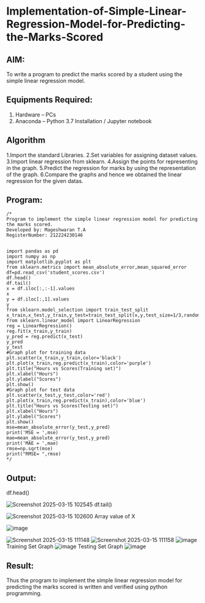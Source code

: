 # Implementation-of-Simple-Linear-Regression-Model-for-Predicting-the-Marks-Scored

## AIM:
To write a program to predict the marks scored by a student using the simple linear regression model.

## Equipments Required:
1. Hardware – PCs
2. Anaconda – Python 3.7 Installation / Jupyter notebook

## Algorithm
1.Import the standard Libraries. 
2.Set variables for assigning dataset values. 
3.Import linear regression from sklearn. 
4.Assign the points for representing in the graph. 
5.Predict the regression for marks by using the representation of the graph. 
6.Compare the graphs and hence we obtained the linear regression for the given datas.

## Program:
```
/*
Program to implement the simple linear regression model for predicting the marks scored.
Developed by: Mageshwaran T.A
RegisterNumber: 212224230146 


import pandas as pd
import numpy as np
import matplotlib.pyplot as plt
from sklearn.metrics import mean_absolute_error,mean_squared_error
df=pd.read_csv('student_scores.csv')
df.head()
df.tail()
x = df.iloc[:,:-1].values
x
y = df.iloc[:,1].values
y
from sklearn.model_selection import train_test_split
x_train,x_test,y_train,y_test=train_test_split(x,y,test_size=1/3,random_state=0)
from sklearn.linear_model import LinearRegression
reg = LinearRegression()
reg.fit(x_train,y_train)
y_pred = reg.predict(x_test)
y_pred
y_test
#Graph plot for training data
plt.scatter(x_train,y_train,color='black')
plt.plot(x_train,reg.predict(x_train),color='purple')
plt.title("Hours vs Scores(Training set)")
plt.xlabel("Hours")
plt.ylabel("Scores")
plt.show()
#Graph plot for test data
plt.scatter(x_test,y_test,color='red')
plt.plot(x_train,reg.predict(x_train),color='blue')
plt.title("Hours vs Scores(Testing set)")
plt.xlabel("Hours")
plt.ylabel("Scores")
plt.show()
mse=mean_absolute_error(y_test,y_pred)
print('MSE = ',mse)
mae=mean_absolute_error(y_test,y_pred)
print('MAE = ',mae)
rmse=np.sqrt(mse)
print("RMSE= ",rmse)
*/
```
## Output:
df.head()

![Screenshot 2025-03-15 102545](https://github.com/user-attachments/assets/b0ad99e3-a196-4531-8689-e59a0204782b)
df.tail()

![Screenshot 2025-03-15 102600](https://github.com/user-attachments/assets/6c2fb45d-a36e-4346-b356-ba8e30e42086)
Array value of X

![image](https://github.com/user-attachments/assets/af3ccc5a-7bdd-406f-ab57-11f98e3ce636)

![Screenshot 2025-03-15 111148](https://github.com/user-attachments/assets/fc3960d6-5d8a-457f-93cc-a0114cce85c0)
![Screenshot 2025-03-15 111158](https://github.com/user-attachments/assets/a37615a3-e507-4718-8bd9-95d4eb02c842)
![image](https://github.com/user-attachments/assets/a2312ccd-32c8-404d-9813-2742a51aa01c)
Training Set Graph
![image](https://github.com/user-attachments/assets/44fe5899-12f7-4878-b1ed-0113d933f069)
Testing Set Graph
![image](https://github.com/user-attachments/assets/3a94b6cb-bc22-44f5-be48-a82997b2559a)




## Result:
Thus the program to implement the simple linear regression model for predicting the marks scored is written and verified using python programming.
